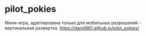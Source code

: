 # pilot_pokies
Мини-игра, адаптирована только для мобильных разрешений - вертикальная развертка.
https://daniil861.github.io/pilot_pokies/
